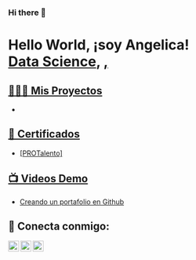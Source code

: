 ### Hi there 👋

<!--
**fajardo18/fajardo18** is a ✨ _special_ ✨ repository because its `README.md` (this file) appears on your GitHub profile.

Here are some ideas to get you started:

- 🔭 I’m currently working on ...
- 🌱 I’m currently learning ...
- 👯 I’m looking to collaborate on ...
- 🤔 I’m looking for help with ...
- 💬 Ask me about ...
- 📫 How to reach me: ...
- 😄 Pronouns: ...
- ⚡ Fun fact: ...
-->
<h1>Hello World, ¡soy Angelica! <br/><a href="https://github.com/fajardo18">Data Science</a>, <a href="https://www.linkedin.com/in/angelica-fajardo/">,</h1>

<h2>👩🏽‍💻 Mis Proyectos</h2>

  - 

<h2>📄 Certificados </h2>

- [PROTalento]

<h2>📺 Videos Demo</h2>

- [Creando un portafolio en Github](https://www.youtube.com/)


<h2> 🤳 Conecta conmigo:</h2>

[<img align="left" alt="NaekMejia | YouTube" width="22px" src="https://cdn.jsdelivr.net/npm/simple-icons@v3/icons/youtube.svg" />][youtube]
[<img align="left" alt="NaekMejia | LinkedIn" width="22px" src="https://cdn.jsdelivr.net/npm/simple-icons@v3/icons/linkedin.svg" />][linkedin]
[<img align="left" alt="NaekMejia | Instagram" width="22px" src="https://cdn.jsdelivr.net/npm/simple-icons@v3/icons/instagram.svg" />][instagram]

[youtube]: https://www.youtube.com/c/naekm
[instagram]: https://www.instagram.com/naekmejia
[linkedin]: https://linkedin.com/in/shonnymejia

<!--
**naekm/naekmv** es un repositorio ✨ _special_ ✨ ya que el archivo `README.md` (este archivo ) aparece directamente en tu perfil de Github.

Aquí hay más cosas que puedes incluir:

- 🔭 Estoy trabajando en ...
- 🌱 Actualmente aprendo ...
- 👯 Estoy buscando colaborar con ...
- 💬 Me puedes preguntar de ...
- 📫 Cómo contactarme: ...

-->
